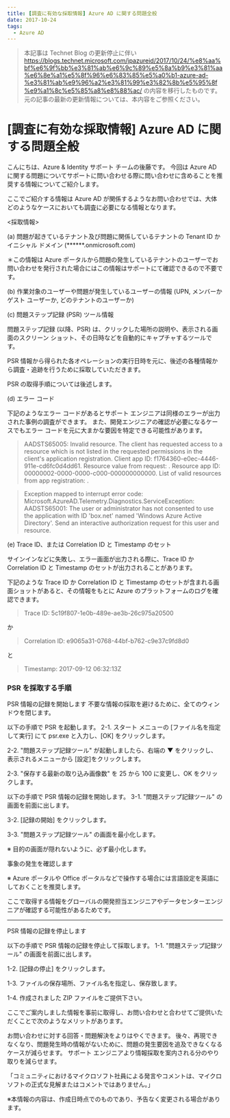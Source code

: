 ```yaml
---
title: [調査に有効な採取情報] Azure AD に関する問題全般
date: 2017-10-24
tags:
  - Azure AD
---
```


> 本記事は Technet Blog の更新停止に伴い https://blogs.technet.microsoft.com/jpazureid/2017/10/24/%e8%aa%bf%e6%9f%bb%e3%81%ab%e6%9c%89%e5%8a%b9%e3%81%aa%e6%8e%a1%e5%8f%96%e6%83%85%e5%a0%b1-azure-ad-%e3%81%ab%e9%96%a2%e3%81%99%e3%82%8b%e5%95%8f%e9%a1%8c%e5%85%a8%e8%88%ac/ の内容を移行したものです。
> 元の記事の最新の更新情報については、本内容をご参照ください。

# [調査に有効な採取情報] Azure AD に関する問題全般

こんにちは、Azure & Identity サポート チームの後藤です。
今回は Azure AD に関する問題についてサポートに問い合わせる際に問い合わせに含めることを推奨する情報についてご紹介します。

ここでご紹介する情報は Azure AD が関係するようなお問い合わせでは、大体どのようなケースにおいても調査に必要になる情報となります。

<採取情報>

(a) 問題が起きているテナント及び問題に関係しているテナントの Tenant ID かイニシャル ドメイン (******.onmicrosoft.com)

＊この情報は Azure ポータルから問題の発生しているテナントのユーザーでお問い合わせを発行された場合にはこの情報はサポートにて確認できるので不要です。

(b) 作業対象のユーザーや問題が発生しているユーザーの情報 (UPN, メンバーかゲスト ユーザーか, どのテナントのユーザーか)

(c) 問題ステップ記録 (PSR) ツール情報

問題ステップ記録 (以降、PSR) は、クリックした場所の説明や、表示される画面のスクリーン ショット、その日時などを自動的にキャプチャするツールです。

PSR 情報から得られた各オペレーションの実行日時を元に、後述の各種情報から調査・追跡を行うために採取していただきます。

PSR の取得手順については後述します。

(d) エラー コード

下記のようなエラー コードがあるとサポート エンジニアは同様のエラーが出力された事例の調査ができます。
また、開発エンジニアの確認が必要になるケースでもエラー コードを元に大まかな要因を特定できる可能性があります。

> AADSTS65005: Invalid resource. The client has requested access to a resource which is not listed in the requested permissions in the client's application registration. Client app ID: f1764360-e0ec-4446-911e-cd6fc0d4dd61. Resource value from request: . Resource app ID: 00000002-0000-0000-c000-000000000000. List of valid resources from app registration: .

> Exception mapped to interrupt error code: Microsoft.AzureAD.Telemetry.Diagnostics.ServiceException: AADSTS65001: The user or administrator has not consented to use the application with ID 'box.net' named 'Windows Azure Active Directory'. Send an interactive authorization request for this user and resource.

(e) Trace ID、または Correlation ID と Timestamp のセット

サインインなどに失敗し、エラー画面が出力される際に、Trace ID か Correlation ID と Timestamp のセットが出力されることがあります。

下記のような Trace ID か Correlation ID と Timestamp のセットが含まれる画面ショットがあると、その情報をもとに Azure のプラットフォームのログを確認できます。

> Trace ID: 5c19f807-1e0b-489e-ae3b-26c975a20500

か

> Correlation ID: e9065a31-0768-44bf-b762-c9e37c9fd8d0

と

> Timestamp: 2017-09-12 06:32:13Z

### PSR を採取する手順

PSR 情報の記録を開始します
不要な情報の採取を避けるために、全てのウィンドウを閉じます。

以下の手順で PSR を起動します。
 2-1. スタート メニューの [ファイル名を指定して実行] にて psr.exe と入力し、[OK] をクリックします。

 2-2. "問題ステップ記録ツール" が起動しましたら、右端の ▼ をクリックし、表示されるメニューから [設定]をクリックします。

 2-3. "保存する最新の取り込み画像数" を 25 から 100 に変更し、OK をクリックします。

以下の手順で PSR 情報の記録を開始します。
 3-1. "問題ステップ記録ツール" の画面を前面に出します。

 3-2. [記録の開始] をクリックします。

 3-3. "問題ステップ記録ツール" の画面を最小化します。

  ※ 目的の画面が隠れないように、必ず最小化します。

事象の発生を確認します

  ※ Azure ポータルや Office ポータルなどで操作する場合には言語設定を英語にしておくことを推奨します。

  ここで取得する情報をグローバルの開発担当エンジニアやデータセンターエンジニアが確認する可能性があるためです。

---

PSR 情報の記録を停止します

以下の手順で PSR 情報の記録を停止して採取します。
 1-1. "問題ステップ記録ツール" の画面を前面に出します。

 1-2. [記録の停止] をクリックします。

 1-3. ファイルの保存場所、ファイル名を指定し、保存致します。

 1-4. 作成されました ZIP ファイルをご提供下さい。

ここでご案内しました情報を事前に取得し、お問い合わせと合わせてご提供いただくことで次のようなメリットがあります。

お問い合わせに対する回答・問題解決をよりはやくできます。
後々、再現できなくなり、問題発生時の情報がないために、問題の発生要因を追及できなくなるケースが減らせます。
サポート エンジニアより情報採取を案内される分のやり取りを減らせます。

「コミュニティにおけるマイクロソフト社員による発言やコメントは、マイクロソフトの正式な見解またはコメントではありません。」

※本情報の内容は、作成日時点でのものであり、予告なく変更される場合があります。
